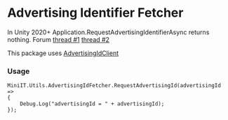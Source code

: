 # Advertising Identifier Fetcher

In Unity 2020+ Application.RequestAdvertisingIdentifierAsync returns nothing.
Forum [thread #1](https://forum.unity.com/threads/application-requestadvertisingidentifierasync-removed.972720/)
[thread #2](https://forum.unity.com/threads/application-requestadvertisingidentifierasync-and-unityads.1041748/)

This package uses [AdvertisingIdClient](https://developers.google.com/android/reference/com/google/android/gms/ads/identifier/AdvertisingIdClient)

### Usage
```
MiniIT.Utils.AdvertisingIdFetcher.RequestAdvertisingId(advertisingId =>
{
	Debug.Log("advertisingId = " + advertisingId);
});
```
